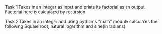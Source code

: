 Task 1
Takes in an integer as input and prints its factorial as an output.
Factorial here is calculated by recursion

Task 2
Takes in an integer and using python's "math" module calculates the following
Square root, natural logarithm and sine(in radians)

